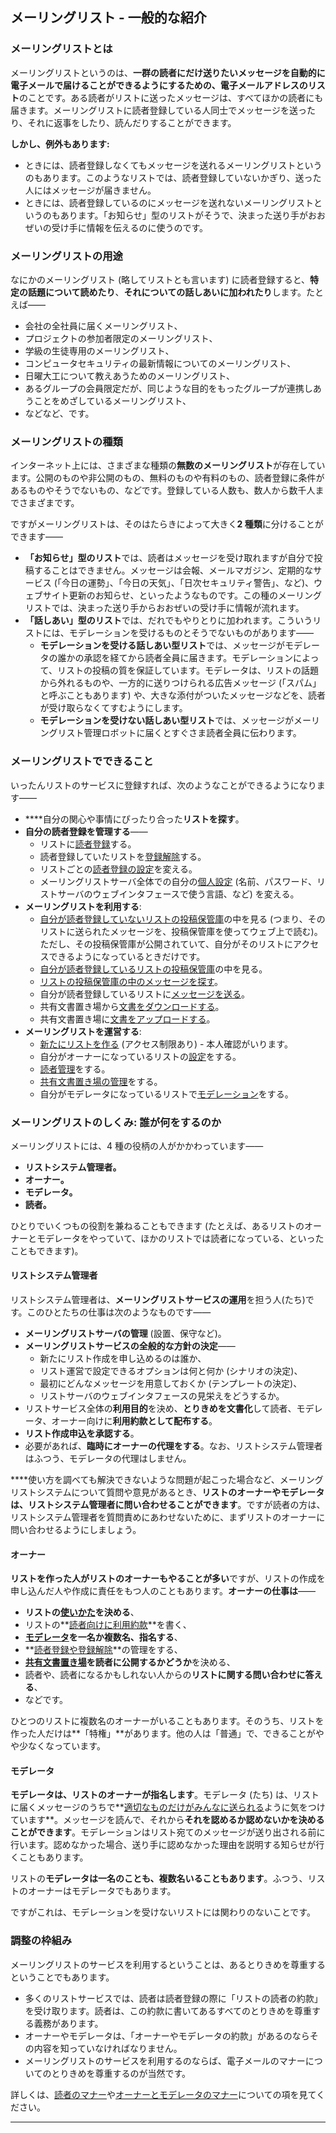 メーリングリスト - 一般的な紹介
-------------------------------

### メーリングリストとは

メーリングリストというのは、**一群の読者にだけ送りたいメッセージを自動的に電子メールで届けることができるようにするための、電子メールアドレスのリスト**のことです。ある読者がリストに送ったメッセージは、すべてほかの読者にも届きます。メーリングリストに読者登録している人同士でメッセージを送ったり、それに返事をしたり、読んだりすることができます。

**しかし、例外もあります:**

-   ときには、読者登録しなくてもメッセージを送れるメーリングリストというのもあります。このようなリストでは、読者登録していないかぎり、送った人にはメッセージが届きません。
-   ときには、読者登録しているのにメッセージを送れないメーリングリストというのもあります。「お知らせ」型のリストがそうで、決まった送り手がおおぜいの受け手に情報を伝えるのに使うのです。

### メーリングリストの用途

なにかのメーリングリスト (略してリストとも言います) に読者登録すると、**特定の話題について読めたり**、**それについての話しあいに加われたり**します。たとえば<span lang="ja" lang="ja">——</span>

-   会社の全社員に届くメーリングリスト、
-   プロジェクトの参加者限定のメーリングリスト、
-   学級の生徒専用のメーリングリスト、
-   コンピュータセキュリティの最新情報についてのメーリングリスト、
-   日曜大工について教えあうためのメーリングリスト、
-   あるグループの会員限定だが、同じような目的をもったグループが連携しあうことをめざしているメーリングリスト、
-   などなど、です。

### メーリングリストの種類

インターネット上には、さまざまな種類の**無数のメーリングリスト**が存在しています。公開のものや非公開のもの、無料のものや有料のもの、読者登録に条件があるものやそうでないもの、などです。登録している人数も、数人から数千人までさまざまです。

ですがメーリングリストは、そのはたらきによって大きく**2 種類**に分けることができます——

-   **「お知らせ」型のリスト**では、読者はメッセージを受け取れますが自分で投稿することはできません。メッセージは会報、メールマガジン、定期的なサービス (「今日の運勢」、「今日の天気」、「日次セキュリティ警告」、など)、ウェブサイト更新のお知らせ、といったようなものです。この種のメーリングリストでは、決まった送り手からおおぜいの受け手に情報が流れます。
-   **「話しあい」型のリスト**では、だれでもやりとりに加われます。こういうリストには、モデレーションを受けるものとそうでないものがあります——
    -   **モデレーションを受ける話しあい型リスト**では、メッセージがモデレータの誰かの承認を経てから読者全員に届きます。モデレーションによって、リストの投稿の質を保証しています。モデレータは、リストの話題から外れるものや、一方的に送りつけられる広告メッセージ (「スパム」と呼ぶこともあります) や、大きな添付がついたメッセージなどを、読者が受け取らなくてすむようにします。
    -   **モデレーションを受けない話しあい型リスト**では、メッセージがメーリングリスト管理ロボットに届くとすぐさま読者全員に伝わります。

### <span id="features"></span>メーリングリストでできること

いったんリストのサービスに登録すれば、次のようなことができるようになります——

-   ****自分の関心や事情にぴったり合った**リストを探す**。
-   **自分の読者登録を管理する**——
    -   リストに[読者登録](user#subscribe.md)する。
    -   読者登録していたリストを[登録解除](user#unsubscribe.md)する。
    -   リストごとの[読者登録の設定](user#options.md)を変える。
    -   メーリングリストサーバ全体での自分の[個人設定](user#pref.md) (名前、パスワード、リストサーバのウェブインタフェースで使う言語、など) を変える。
-   **メーリングリストを利用する**:
    -   [自分が読者登録していないリストの投稿保管庫](arc.md)の中を見る (つまり、そのリストに送られたメッセージを、投稿保管庫を使ってウェブ上で読む)。ただし、その投稿保管庫が公開されていて、自分がそのリストにアクセスできるようになっているときだけです。
    -   [自分が読者登録しているリストの投稿保管庫](arc.md)の中を見る。
    -   [リストの投稿保管庫の中のメッセージを探す](arc#arcsearch.md)。
    -   自分が読者登録しているリストに[メッセージを送る](sendmsg.md)。
    -   共有文書置き場から[文書をダウンロードする](shared#shared_read.md)。
    -   共有文書置き場に[文書をアップロードする](shared#shared_upload.md)。
-   **メーリングリストを運営する**:
    -   [新たにリストを作る](admin#create_list.md) (アクセス制限あり) - 本人確認がいります。
    -   自分がオーナーになっているリストの[設定](admin#edit_list.md)をする。
    -   [読者管理](admin#manage_members.md)をする。
    -   [共有文書置き場の管理](admin#manage_shared.md)をする。
    -   自分がモデレータになっているリストで[モデレーション](admin#moderate.md)をする。

### <span id="roles"></span>メーリングリストのしくみ: 誰が何をするのか

メーリングリストには、4 種の役柄の人がかかわっています——

-   **リストシステム管理者。**
-   **オーナー。**
-   **モデレータ。**
-   **読者。**

ひとりでいくつもの役割を兼ねることもできます (たとえば、あるリストのオーナーとモデレータをやっていて、ほかのリストでは読者になっている、といったこともできます)。

#### リストシステム管理者

リストシステム管理者は、**メーリングリストサービスの運用**を担う人(たち)です。このひとたちの仕事は次のようなものです——

-   **メーリングリストサーバの管理** (設置、保守など)。
-   **メーリングリストサービスの全般的な方針の決定**——
    -   新たにリスト作成を申し込めるのは誰か、
    -   リスト運営で設定できるオプションは何と何か (シナリオの決定)、
    -   最初にどんなメッセージを用意しておくか (テンプレートの決定)、
    -   リストサーバのウェブインタフェースの見栄えをどうするか。
-   リストサービス全体の**利用目的**を決め、**とりきめを文書化**して読者、モデレータ、オーナー向けに**利用約款として配布する**。
-   **リスト作成申込を承認する**。
-   必要があれば、**臨時にオーナーの代理をする**。なお、リストシステム管理者はふつう、モデレータの代理はしません。

****使い方を調べても解決できないような問題が起こった場合など、メーリングリストシステムについて質問や意見があるとき、**リストのオーナーやモデレータは、リストシステム管理者に問い合わせることができます**。ですが読者の方は、リストシステム管理者を質問責めにあわせないために、まずリストのオーナーに問い合わせるようにしましょう。

#### オーナー

**リストを作った人がリストのオーナーもやることが多い**ですが、リストの作成を申し込んだ人や作成に責任をもつ人のこともあります。**オーナーの仕事は**——

-   **リストの[使いかた](admin#edit_list.md)を決める**、
-   リストの**[読者向けに利用約款](admin#charter.md)**を書く、
-   **[モデレータ](listconfig#description.md)を一名か複数名、指名する**、
-   **[読者登録や登録解除](admin#manage_members.md)**の管理をする、
-   **[共有文書置き場](admin#manage_shared.md)を読者に公開するかどうか**を決める、
-   読者や、読者になるかもしれない人からの**リストに関する問い合わせに答える**、
-   などです。

ひとつのリストに複数名のオーナーがいることもあります。そのうち、リストを作った人だけは**「特権」**があります。他の人は「普通」で、できることがやや少なくなっています。

#### モデレータ

**モデレータは、リストのオーナーが指名します**。モデレータ (たち) は、リストに届くメッセージのうちで**[適切なものだけがみんなに送られる](admin#moderate.md)ように気をつけています**。メッセージを読んで、それから**それを認めるか認めないかを決めることができます**。モデレーションはリスト宛てのメッセージが送り出される前に行います。認めなかった場合、送り手に認めなかった理由を説明する知らせが行くこともあります。

リストの**モデレータは一名のことも、複数名いることもあります**。ふつう、リストのオーナーはモデレータでもあります。

ですがこれは、モデレーションを受けないリストには関わりのないことです。

### <span id="policy"></span>調整の枠組み

メーリングリストのサービスを利用するということは、あるとりきめを尊重するということでもあります。

-   多くのリストサービスでは、読者は読者登録の際に「リストの読者の約款」を受け取ります。読者は、この約款に書いてあるすべてのとりきめを尊重する義務があります。
-   オーナーやモデレータは、「オーナーやモデレータの約款」があるのならその内容を知っていなければなりません。
-   メーリングリストのサービスを利用するのならば、電子メールのマナーについてのとりきめを尊重するのが当然です。

詳しくは、[読者のマナー](sendmsg#rulesuser.md)や[オーナーとモデレータのマナー](admin#rulesadmin.md)についての項を見てください。

------------------------------------------------------------------------
